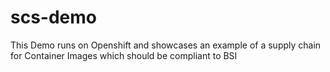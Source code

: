 # scs-demo
This Demo runs on Openshift and showcases an example of a supply chain for Container Images which should be compliant to BSI
